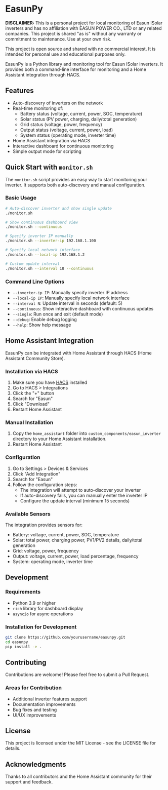 # EasunPy

**DISCLAIMER:** This is a personal project for local monitoring of Easun ISolar inverters and has no affiliation with EASUN POWER CO., LTD or any related companies. This project is shared "as is" without any warranty or commitment to maintenance. Use at your own risk.

This project is open source and shared with no commercial interest. It is intended for personal use and educational purposes only.

EasunPy is a Python library and monitoring tool for Easun ISolar inverters. It provides both a command-line interface for monitoring and a Home Assistant integration through HACS.

## Features

- Auto-discovery of inverters on the network
- Real-time monitoring of:
  - Battery status (voltage, current, power, SOC, temperature)
  - Solar status (PV power, charging, daily/total generation)
  - Grid status (voltage, power, frequency)
  - Output status (voltage, current, power, load)
  - System status (operating mode, inverter time)
- Home Assistant integration via HACS
- Interactive dashboard for continuous monitoring
- Simple output mode for scripting

## Quick Start with `monitor.sh`

The `monitor.sh` script provides an easy way to start monitoring your inverter. It supports both auto-discovery and manual configuration.

### Basic Usage

```bash
# Auto-discover inverter and show single update
./monitor.sh

# Show continuous dashboard view
./monitor.sh --continuous

# Specify inverter IP manually
./monitor.sh --inverter-ip 192.168.1.100

# Specify local network interface
./monitor.sh --local-ip 192.168.1.2

# Custom update interval
./monitor.sh --interval 10 --continuous
```

### Command Line Options

- `--inverter-ip IP`: Manually specify inverter IP address
- `--local-ip IP`: Manually specify local network interface
- `--interval N`: Update interval in seconds (default: 5)
- `--continuous`: Show interactive dashboard with continuous updates
- `--single`: Run once and exit (default mode)
- `--debug`: Enable debug logging
- `--help`: Show help message

## Home Assistant Integration

EasunPy can be integrated with Home Assistant through HACS (Home Assistant Community Store).

### Installation via HACS

1. Make sure you have [HACS](https://hacs.xyz) installed
2. Go to HACS > Integrations
3. Click the "+" button
4. Search for "Easun"
5. Click "Download"
6. Restart Home Assistant

### Manual Installation

1. Copy the `home_assistant` folder into `custom_components/easun_inverter` directory to your Home Assistant installation.
2. Restart Home Assistant

### Configuration

1. Go to Settings > Devices & Services
2. Click "Add Integration"
3. Search for "Easun"
4. Follow the configuration steps:
   - The integration will attempt to auto-discover your inverter
   - If auto-discovery fails, you can manually enter the inverter IP
   - Configure the update interval (minimum 15 seconds)

### Available Sensors

The integration provides sensors for:
- Battery: voltage, current, power, SOC, temperature
- Solar: total power, charging power, PV1/PV2 details, daily/total generation
- Grid: voltage, power, frequency
- Output: voltage, current, power, load percentage, frequency
- System: operating mode, inverter time

## Development

### Requirements

- Python 3.9 or higher
- `rich` library for dashboard display
- `asyncio` for async operations

### Installation for Development

```bash
git clone https://github.com/yourusername/easunpy.git
cd easunpy
pip install -e .
```

## Contributing

Contributions are welcome! Please feel free to submit a Pull Request.

### Areas for Contribution

- Additional inverter features support
- Documentation improvements
- Bug fixes and testing
- UI/UX improvements

## License

This project is licensed under the MIT License - see the LICENSE file for details.

## Acknowledgments

Thanks to all contributors and the Home Assistant community for their support and feedback.

